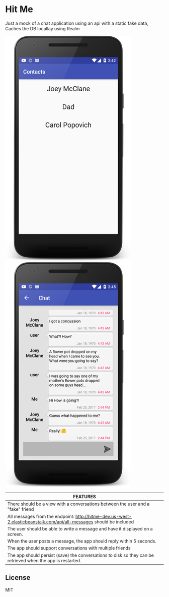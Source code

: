 # Hit Me

Just a mock of a chat application using an api with a static fake data, Caches the DB locallay using Realm

<img src="/shots/screen1.png" width="400">
<img src="/shots/screen2.png" width="400">




|                                                     FEATURES                                                       |
| ------------------------------------------------------------------------------------------------------------------ |
|There should be a view with a conversations between the user and a "fake" friend |
| All messages from the endpoint: http://hitme-dev.us-west-2.elasticbeanstalk.com/api/all-messages should be included |
| The user should be able to write a message and have it displayed on a screen. |
| When the user posts a message, the app should reply within 5 seconds. |
| The app should support conversations with multiple friends |
| The app should persist (save) the conversations to disk so they can be retrieved when the app is restarted. |






License
----

MIT


